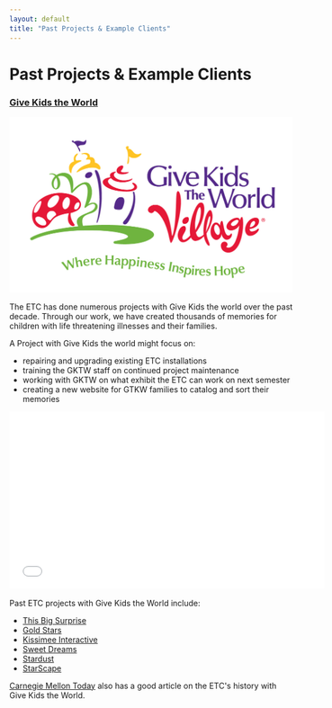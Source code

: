 ```yaml
---
layout: default
title: "Past Projects & Example Clients"
---
```


# Past Projects & Example Clients

### [Give Kids the World](http://www.gktw.org/)

<div class="row">
<div class="span4">
  <img src="/images/gktw_horizontal.jpg" />
</div>
<div class="span8">
<p>The ETC has done numerous projects with Give Kids the world over the past decade.  Through our work, we have created thousands of memories for children with life threatening illnesses and their families.</p>

<p>A Project with Give Kids the world might focus on:</p>

<ul>
  <li>repairing and upgrading existing ETC installations</li>
  <li>training the GKTW staff on continued project maintenance</li>
  <li>working with GKTW on what exhibit the ETC can work on next semester</li>
  <li>creating a new website for GTKW families to catalog and sort their memories</li>
</ul>

<div class="row">
  <div class="span8 flex-video widescreen">
    <iframe width="560" height="315" src="//www.youtube.com/embed/ahvS1wFRZew" frameborder="0" allowfullscreen></iframe>
  </div>
</div>

<p>Past ETC projects with Give Kids the World include:</p>

<ul>
  <li><a href="hhttp://www.etc.cmu.edu/projects/gktw">This Big Surprise</a></li>
  <li><a href="http://etc.cmu.edu/projects/goldstars/">Gold Stars</a></li>
  <li><a href="http://www.etc.cmu.edu/projects/kissimmee-interactive/">Kissimee Interactive</a></li>
  <li><a href="http://etc.cmu.edu/projects/sweetdreams/">Sweet Dreams</a></li>
  <li><a href="http://www.etc.cmu.edu/projects/stardust/">Stardust</a></li>
  <li><a href="http://www.etc.cmu.edu/projects/starscape/">StarScape</a></li>
</ul>

<a href="http://www.carnegiemellontoday.com/article.asp?aid=1378">Carnegie Mellon Today</a> also has a good article on the ETC's history with Give Kids the World.

</div>
</div>
